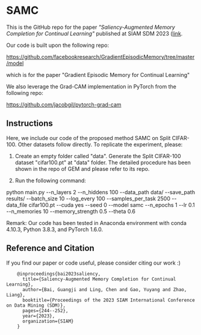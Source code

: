 # SAMC
This is the GitHub repo for the paper *"Saliency-Augmented Memory Completion for Continual Learning"* published at SIAM SDM 2023 ([link]((https://epubs.siam.org/doi/pdf/10.1137/1.9781611977653.ch28)). 

Our code is built upon the following repo:

https://github.com/facebookresearch/GradientEpisodicMemory/tree/master/model

which is for the paper "Gradient Episodic Memory for Continual Learning"


We also leverage the Grad-CAM implementation in PyTorch from the following repo:

https://github.com/jacobgil/pytorch-grad-cam


## Instructions

Here, we include our code of the proposed method SAMC on Split CIFAR-100. Other datasets follow directly. To replicate the experiment, please:

1. Create an empty folder called "data". Generate the Split CIFAR-100 dataset "cifar100.pt" at "data" folder. The detailed procedure has been shown in the repo of GEM and please refer to its repo. 

2. Run the following command: 

python main.py --n_layers 2 --n_hiddens 100 --data_path data/ --save_path results/ --batch_size 10 --log_every 100 --samples_per_task 2500 --data_file cifar100.pt --cuda yes --seed 0 --model samc --n_epochs 1 --lr 0.1 --n_memories 10 --memory_strength 0.5 --theta 0.6

Remark: Our code has been tested in Anaconda environment with conda 4.10.3, Python 3.8.3, and PyTorch 1.6.0.

## Reference and Citation

If you find our paper or code useful, please consider citing our work :)

        @inproceedings{bai2023saliency,
          title={Saliency-Augmented Memory Completion for Continual Learning},
          author={Bai, Guangji and Ling, Chen and Gao, Yuyang and Zhao, Liang},
          booktitle={Proceedings of the 2023 SIAM International Conference on Data Mining (SDM)},
          pages={244--252},
          year={2023},
          organization={SIAM}
        }
